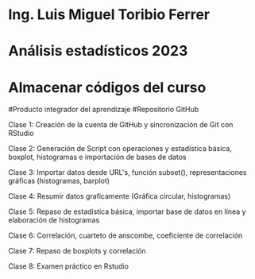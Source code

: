 # Ing. Luis Miguel Toribio Ferrer
# Análisis estadísticos 2023
# Almacenar códigos del curso
#Producto integrador del aprendizaje
#Repositorio GitHub

Clase 1: Creación de la cuenta de GitHub y sincronización de Git con RStudio

Clase 2: Generación de Script con operaciones y estadística básica, boxplot, histogramas e importación de bases de datos
  
Clase 3: Importar datos desde URL's, función subset(), representaciones gráficas (histogramas, barplot)
  
Clase 4: Resumir datos graficamente (Gráfica circular, histogramas)
  
Clase 5: Repaso de estadística básica, importar base de datos en línea y elaboración de histogramas

Clase 6: Correlación, cuarteto de anscombe, coeficiente de correlación
  
Clase 7: Repaso de boxplots y correlación

Clase 8: Examen práctico en Rstudio 
